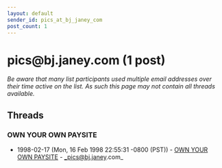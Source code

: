 ```yaml
---
layout: default
sender_id: pics_at_bj_janey_com
post_count: 1
---
```


# pics<span>@</span>bj.janey.com (1 post)

_Be aware that many list participants used multiple email addresses over their time active on the list. As such this page may not contain all threads available._

## Threads

### OWN YOUR OWN PAYSITE
+ 1998-02-17 (Mon, 16 Feb 1998 22:55:31 -0800 (PST)) - [OWN YOUR OWN PAYSITE](/archive/1998/02/c1ec67de1183d2c4a69abc3ce6b5c087064f23c5f7ab9b6da4ab680da24c6590) - _pics@bj.janey.com_

